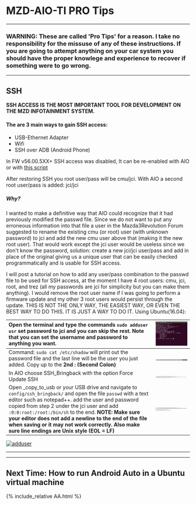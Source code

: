 # MZD-AIO-TI PRO Tips
***
### WARNING: These are called 'Pro Tips' for a reason.  I take no responsibility for the missuse of any of these instructions.  If you are going to attempt anything on your car system you should have the proper knowlege and experience to recover if something were to go wrong.  
___
## SSH
**SSH ACCESS IS THE MOST IMPORTANT TOOL FOR DEVELOPMENT ON THE MZD INFOTAINMENT SYSTEM.**  
#### The are 3 main ways to gain SSH access:
- USB-Ethernet Adapter
- Wifi
- SSH over ADB (Android Phone)

In FW v56.00.5XX+ SSH access was disabled, It can be re-enabled with AIO or with [this script](http://trevelopment.win/SSHBringback)

After restoring SSH you root user/pass will be cmu/jci.  With AIO a second root user/pass is added: jci/jci
##### *Why?*
  I wanted to make a definitive way that AIO could recognize that it had previously modified the passwd file.  Since we do not want to put any erroneous information into that file a user in the Mazda3Revolution Forum suggested to rename the existing cmu (or root) user (with unknown password) to jci and add the new cmu user above that (making it the new root user).  That would work except the jci user would be useless since we don't know the password, solution: create a new jci/jci user/pass and add in place of the original giving us a unique user that can be easily checked programmatically and is usable for SSH access.

I will post a tutorial on how to add any user/pass combination to the passwd file to be used for SSH access, at the moment I have 4 root users: cmu, jci, root, and trez (all my passwords are jci for simplicity but you can make them anything).  I would remove the root user name if I was going to perform a firmware update and my other 3 root users would persist through the update.
THIS IS NOT THE ONLY WAY, THE EASIEST WAY, OR EVEN THE BEST WAY TO DO THIS.  IT IS JUST A WAY TO DO IT.
Using Ubuntu(16.04):

| Open the terminal and type the commands `sudo adduser usr` set password to jci and you can skip the rest.  Note that you can set the username and password to anything you want. | [![adduser](/images/adduser1.jpg)](/images/adduser1.jpg) |
| :--- | :---: |
| Command: `sudo cat /etc/shadow` will print out the password file and the last line will be the user you just added.  Copy up to the **2nd : (Second Colon)** | [![adduser](/images/adduser2.jpg)](/images/adduser2.jpg)  |
| In AIO choose SSH_Bringback with the option Force Update SSH | [![adduser](/images/adduser3.jpg)](/images/adduser3.jpg) |
| Open _copy_to_usb or your USB drive and navigate to `config/ssh_bringback/` and open the file `passwd` with a text editor such as notepad++.  add the user and password copied from step 2 under the jci user and add `:0:0:root:/root:/bin/sh` to the end. **NOTE: Make sure your editor does not add a newline to the end of the file when saving or it may not work correctly. Also make sure line endings are Unix style (EOL = LF)** | [![adduser](/images/adduser4.jpg)](/images/adduser4.jpg) |

[![adduser](/images/adduser5.jpg)](/images/adduser5.jpg)

___
***
## Next Time: How to run Android Auto in a Ubuntu virtual machine
{% include_relative AA.html %}

[Electron]: (http://electron.atom.io/)
[AngularJS]: (https://angularjs.org/)    
[MazdaTweaks.com]:(http://mazdatweaks.com/)
[NodeJS]: (https://nodejs.org/)
[Chromium]: (https://www.chromium.org/)
[1]: (https://github.com/Siutsch/AIO---All-in-one-tweaks)
